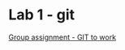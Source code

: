 # Lab 1 - git

[Group assignment - GIT to work](https://github.com/VRGunnar/2imd-dev-advanced-lab1)
